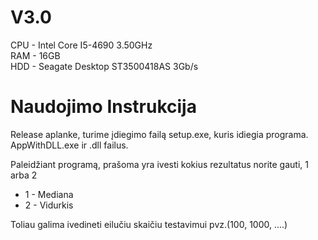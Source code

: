# V3.0
CPU - Intel Core I5-4690 3.50GHz <br/>
RAM - 16GB <br/>
HDD - Seagate Desktop ST3500418AS 3Gb/s <br/>

# Naudojimo Instrukcija
Release aplanke, turime įdiegimo failą setup.exe, kuris idiegia programa. AppWithDLL.exe ir .dll failus.

<p> Paleidžiant programą, prašoma yra ivesti  kokius rezultatus norite gauti, 1 arba 2<p/>

* 1 - Mediana
* 2 - Vidurkis

<p>Toliau galima ivedineti eilučiu skaičiu testavimui pvz.(100, 1000, ....) <p/>
